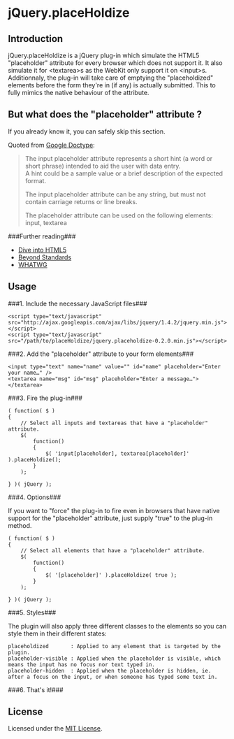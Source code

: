 jQuery.placeHoldize
===================

Introduction
------------

jQuery.placeHoldize is a jQuery plug-in which simulate
the HTML5 "placeholder" attribute for every browser which does not support it.
It also simulate it for &lt;textarea&gt;s as the WebKit only support it on &lt;input&gt;s.
Additionnaly, the plug-in will take care of emptying the "placeholdized" elements
before the form they're in (if any) is actually submitted. This to fully mimics
the native behaviour of the attribute.

But what does the "placeholder" attribute ?
-------------------------------------------

If you already know it, you can safely skip this section.

Quoted from [Google Doctype](http://code.google.com/p/doctype/wiki/InputPlaceholderAttribute):
> The input placeholder attribute represents a short hint (a word or short phrase)
> intended to aid the user with data entry.  
> A hint could be a sample value or a brief description of the expected format.
>
> The input placeholder attribute can be any string, but must not contain carriage returns or line breaks.
> 
> The placeholder attribute can be used on the following elements: input, textarea

###Further reading###

* [Dive into HTML5](http://diveintohtml5.org/forms.html#placeholder)
* [Beyond Standards](http://www.beyondstandards.com/archives/input-placeholders/)
* [WHATWG](http://www.whatwg.org/specs/web-apps/current-work/multipage/common-input-element-attributes.html#the-placeholder-attribute)

Usage
-----

###1. Include the necessary JavaScript files###

    <script type="text/javascript" src="http://ajax.googleapis.com/ajax/libs/jquery/1.4.2/jquery.min.js"></script>
    <script type="text/javascript" src="/path/to/placeHoldize/jquery.placeholdize-0.2.0.min.js"></script>

###2. Add the "placeholder" attribute to your form elements###

    <input type="text" name="name" value="" id="name" placeholder="Enter your name…" />
    <textarea name="msg" id="msg" placeholder="Enter a message…"></textarea>

###3. Fire the plug-in###

    ( function( $ )
    {
        // Select all inputs and textareas that have a "placeholder" attribute.
        $(
            function()
            {
                $( 'input[placeholder], textarea[placeholder]' ).placeHoldize();
            }
        );
    
    } )( jQuery );

###4. Options###

If you want to "force" the plug-in to fire even in browsers that have native support for the "placeholder" attribute, just supply "true" to the plug-in method.

    ( function( $ )
    {
        // Select all elements that have a "placeholder" attribute.
        $(
            function()
            {
                $( '[placeholder]' ).placeHoldize( true );
            } 
        );
    
    } )( jQuery );

###5. Styles###

The plugin will also apply three different classes to the elements so you can style them in their different states:

    placeholdized       : Applied to any element that is targeted by the plugin.
    placeholder-visible : Applied when the placeholder is visible, which means the input has no focus nor text typed in.
    placeholder-hidden  : Applied when the placeholder is hidden, ie. after a focus on the input, or when someone has typed some text in.

###6. That's it!###

License
-------

Licensed under the [MIT License](http://www.opensource.org/licenses/mit-license.php).
